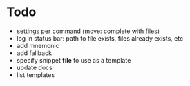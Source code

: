 # Todo

- settings per command (move: complete with files)
- log in status bar: path to file exists, files already exists, etc
- add mnemonic
- add fallback
- specify snippet **file** to use as a template
- update docs
- list templates
